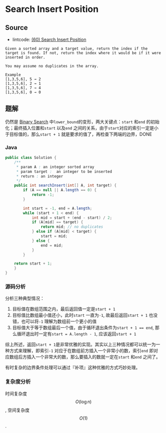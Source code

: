 # Search Insert Position

## Source

- lintcode: [(60) Search Insert Position](http://www.lintcode.com/en/problem/search-insert-position/)

```
Given a sorted array and a target value, return the index if the target is found. If not, return the index where it would be if it were inserted in order.

You may assume no duplicates in the array.

Example
[1,3,5,6], 5 → 2
[1,3,5,6], 2 → 1
[1,3,5,6], 7 → 4
[1,3,5,6], 0 → 0
```

## 题解

仍然是 [Binary Search](http://algorithm.yuanbin.me/zh-cn/basics_algorithm/binary_search.html) 中`lower_bound`的变形，两大关键点：`start` 和`end` 的初始化；最终插入位置和`start` 以及`end` 之间的关系，由于`start`对应的索引一定是小于目标值的，那么`start + 1` 就是要求的值了，再检查下两端的边界，DONE

### Java

```java
public class Solution {
    /**
     * param A : an integer sorted array
     * param target :  an integer to be inserted
     * return : an integer
     */
    public int searchInsert(int[] A, int target) {
        if (A == null || A.length == 0) {
            return -1;
        }

        int start = -1, end = A.length;
        while (start + 1 < end) {
            int mid = start + (end - start) / 2;
            if (A[mid] == target) {
                return mid; // no duplicates
            } else if (A[mid] < target) {
                start = mid;
            } else {
                end = mid;
            }
        }

	return start + 1;
    }
}
```

### 源码分析

分析三种典型情况：

1. 目标值在数组范围之内，最后返回值一定是`start + 1`
2. 目标值比数组最小值还小，此时`start` 一直为`-1`, 故最后返回`start + 1` 也没错，也可以将`-1` 理解为数组前一个更小的值
3. 目标值大于等于数组最后一个值，由于循环退出条件为`start + 1 == end`, 那么循环退出时一定有`start = A.length - 1`, 应该返回`start + 1`

综上所述，返回`start + 1`是非常优雅的实现。其实以上三种情况都可以统一为一种方式来理解，即索引`-1` 对应于在数组前方插入一个非常小的数，索引`end` 即对应数组后方插入一个非常大的数，那么要插入的数就一定在`start` 和`end` 之间了。

有时复杂的边界条件处理可以通过『补项』这种优雅的方式巧妙处理。

### 复杂度分析

时间复杂度 $$O(\log n)$$, 空间复杂度 $$O(1)$$.
